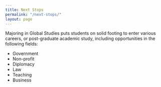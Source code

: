 ```yaml
---
title: Next Stops
permalink: "/next-stops/"
layout: page
---
```

Majoring in Global Studies puts students on solid footing to enter various careers, or post-graduate academic study, including opportunities in the following fields:

- Government
- Non-profit
- Diplomacy
- Law
- Teaching
- Business
